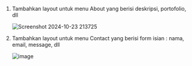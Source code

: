 1. Tambahkan layout untuk menu About yang berisi deskripsi, portofolio, dll

   ![Screenshot 2024-10-23 213725](https://github.com/user-attachments/assets/c0dcb1f5-5e06-43f2-a3fc-f722f7b66abc)

2. Tambahkan layout untuk menu Contact yang berisi form isian : nama, email, message, dll

   ![image](https://github.com/user-attachments/assets/0337021e-e644-4dca-aada-b706ed70cf22)
